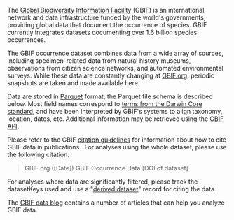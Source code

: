 The [Global Biodiversity Information Facility](https://www.gbif.org) (GBIF) is an international network and data infrastructure funded by the world's governments, providing global data that document the occurrence of species. GBIF currently integrates datasets documenting over 1.6 billion species occurrences.

The GBIF occurrence dataset combines data from a wide array of sources, including specimen-related data from natural history museums, observations from citizen science networks, and automated environmental surveys. While these data are constantly changing at [GBIF.org](https://www.gbif.org), periodic snapshots are taken and made available here. 

Data are stored in [Parquet](https://parquet.apache.org/) format; the Parquet file schema is described below.  Most field names correspond to [terms from the Darwin Core standard](https://dwc.tdwg.org/terms/), and have been interpreted by GBIF's systems to align taxonomy, location, dates, etc.  Additional information may be retrieved using the [GBIF API](https://www.gbif.org/developer/summary).

Please refer to the GBIF [citation guidelines](https://www.gbif.org/citation-guidelines) for information about how to cite GBIF data in publications.. For analyses using the whole dataset, please use the following citation:

> GBIF.org ([Date]) GBIF Occurrence Data [DOI of dataset]

For analyses where data are significantly filtered, please track the datasetKeys used and use a "[derived dataset](https://www.gbif.org/citation-guidelines#derivedDatasets)" record for citing the data.

The [GBIF data blog](https://data-blog.gbif.org/categories/gbif/) contains a number of articles that can help you analyze GBIF data.
